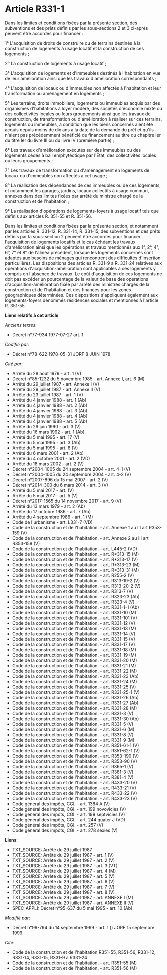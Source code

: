 # Article R331-1

Dans les limites et conditions fixées par la présente section, des subventions et des prêts définis par les sous-sections 2
et 3 ci-après peuvent être accordés pour financer :

1° L'acquisition de droits de construire ou de terrains destinés à la construction de logements à usage locatif et la
construction de ces logements ;

2° La construction de logements à usage locatif ;

3° L'acquisition de logements et d'immeubles destinés à l'habitation en vue de leur amélioration ainsi que les travaux
d'amélioration correspondants ;

4° L'acquisition de locaux ou d'immeubles non affectés à l'habitation et leur transformation ou aménagement en logements ;

5° Les terrains, droits immobiliers, logements ou immeubles acquis par des organismes d'habitations à loyer modéré, des
sociétés d'économie mixte ou des collectivités locales ou leurs groupements ainsi que les travaux de construction, de
transformation ou d'amélioration à réaliser sur ces terrains, logements ou immeubles, à condition que les biens concernés
aient été acquis depuis moins de dix ans à la date de la demande du prêt et qu'ils n'aient pas précédemment bénéficié de
financement au titre du chapitre Ier du titre Ier du livre III ou du livre IV (première partie) ;

6° Les travaux d'amélioration exécutés sur des immeubles ou des logements cédés à bail emphytéotique par l'Etat, des
collectivités locales ou leurs groupements ;

7° Les travaux de transformation ou d'aménagement en logements de locaux ou d'immeubles non affectés à cet usage ;

8° La réalisation des dépendances de ces immeubles ou de ces logements, et notamment les garages, jardins, locaux collectifs
à usage commun, annexes dans des limites fixées par arrêté du ministre chargé de la construction et de l'habitation ;

9° La réalisation d'opérations de logements-foyers à usage locatif tels que définis aux articles R. 351-55 et R. 351-56.

Dans les limites et conditions fixées par la présente section, et notamment par les articles R. 331-12, R. 331-14, R. 331-15,
des subventions et des prêts définis par la sous-section 2 peuvent être accordés pour financer l'acquisition de logements
locatifs et le cas échéant les travaux d'amélioration ainsi que les opérations et travaux mentionnés aux 1°, 2°, 4°, 6°, 7°
et 8° de l'alinéa précédent, lorsque les logements concernés sont adaptés aux besoins de ménages qui rencontrent des
difficultés d'insertion particulières. Les dispositions des articles R. 331-9 à R. 331-24 relatives aux opérations
d'acquisition-amélioration sont applicables à ces logements y compris en l'absence de travaux. Le coût d'acquisition de ces
logements ne doit pas excéder un pourcentage de la valeur de base des opérations d'acquisition-amélioration fixée par arrêté
des ministres chargés de la construction et de l'habitation et des finances pour les zones géographiques déterminées. Ces
dispositions s'appliquent également aux logements-foyers dénommés résidences sociales et mentionnés à l'article R. 351-55.

**Liens relatifs à cet article**

_Anciens textes_:

  - Décret n°77-934 1977-07-27 art. 1

_Codifié par_:

  - Décret n°78-622 1978-05-31 JORF 8 JUIN 1978

_Cité par_:

  - Arrêté du 28 août 1979 - art. 1 (V)
  - Décret n°85-1232 du 5 novembre 1985 - art. Annexe I, art. 6 (M)
  - Arrêté du 29 juillet 1987 - art. Annexe I (V)
  - Arrêté du 29 juillet 1987 - art. Annexe II (V)
  - Arrêté du 23 juillet 1987 - art. 1 (V)
  - Arrêté du 4 janvier 1988 - art. 1 (Ab)
  - Arrêté du 4 janvier 1988 - art. 2 (Ab)
  - Arrêté du 4 janvier 1988 - art. 3 (Ab)
  - Arrêté du 4 janvier 1988 - art. 4 (Ab)
  - Arrêté du 4 janvier 1988 - art. 5 (Ab)
  - Arrêté du 29 juin 1990 - art. 3 (V)
  - Arrêté du 16 mars 1992 - art. 1 (Ab)
  - Arrêté du 5 mai 1995 - art. 17 (V)
  - Arrêté du 5 mai 1995 - art. 3 (Ab)
  - Arrêté du 5 mai 1995 - art. 8 (V)
  - Arrêté du 6 mars 2001 - art. 2 (Ab)
  - Arrêté du 4 octobre 2001 - art. 2 (VD)
  - Arrêté du 18 mars 2002 - art. 2 (V)
  - Décret n°2004-1005 du 24 septembre 2004 - art. 4-1 (V)
  - Décret n°2004-1005 du 24 septembre 2004 - art. 4-2 (V)
  - Décret n°2007-896 du 15 mai 2007 - art. 2 (V)
  - Décret n°2014-300 du 6 mars 2014 - art. 3 (V)
  - Arrêté du 5 mai 2017 - art. (V)
  - Arrêté du 5 mai 2017 - art. 5 (V)
  - Décret n°2017-1565 du 14 novembre 2017 - art. 9 (V)
  - Arrêté du 13 mars 1979 - art. 2 (Ab)
  - Arrêté du 17 octobre 1986 - art. 7 (Ab)
  - Arrêté du 4 septembre 1986 - art. 1 (M)
  - Code de l'urbanisme - art. L331-7 (VD)
  - Code de la construction et de l'habitation. - art. Annexe 1 au III art R353-159 (V)
  - Code de la construction et de l'habitation. - art. Annexe 2 au III art R353-159 (V)
  - Code de la construction et de l'habitation. - art. L445-2 (VD)
  - Code de la construction et de l'habitation. - art. R*313-15 (M)
  - Code de la construction et de l'habitation. - art. R*313-17 (V)
  - Code de la construction et de l'habitation. - art. R*313-23 (M)
  - Code de la construction et de l'habitation. - art. R*313-31 (M)
  - Code de la construction et de l'habitation. - art. R255-2 (V)
  - Code de la construction et de l'habitation. - art. R313-19-2 (V)
  - Code de la construction et de l'habitation. - art. R313-20-2 (V)
  - Code de la construction et de l'habitation. - art. R313-7 (V)
  - Code de la construction et de l'habitation. - art. R323-23 (Ab)
  - Code de la construction et de l'habitation. - art. R323-4 (V)
  - Code de la construction et de l'habitation. - art. R331-1-1 (Ab)
  - Code de la construction et de l'habitation. - art. R331-10 (M)
  - Code de la construction et de l'habitation. - art. R331-101 (V)
  - Code de la construction et de l'habitation. - art. R331-12 (V)
  - Code de la construction et de l'habitation. - art. R331-13 (M)
  - Code de la construction et de l'habitation. - art. R331-14 (V)
  - Code de la construction et de l'habitation. - art. R331-15 (V)
  - Code de la construction et de l'habitation. - art. R331-17 (V)
  - Code de la construction et de l'habitation. - art. R331-18 (M)
  - Code de la construction et de l'habitation. - art. R331-19 (M)
  - Code de la construction et de l'habitation. - art. R331-20 (M)
  - Code de la construction et de l'habitation. - art. R331-21 (M)
  - Code de la construction et de l'habitation. - art. R331-22 (M)
  - Code de la construction et de l'habitation. - art. R331-23 (Ab)
  - Code de la construction et de l'habitation. - art. R331-24 (M)
  - Code de la construction et de l'habitation. - art. R331-25 (V)
  - Code de la construction et de l'habitation. - art. R331-25-1 (V)
  - Code de la construction et de l'habitation. - art. R331-26 (Ab)
  - Code de la construction et de l'habitation. - art. R331-27 (Ab)
  - Code de la construction et de l'habitation. - art. R331-28 (M)
  - Code de la construction et de l'habitation. - art. R331-3 (V)
  - Code de la construction et de l'habitation. - art. R331-30 (Ab)
  - Code de la construction et de l'habitation. - art. R331-5 (V)
  - Code de la construction et de l'habitation. - art. R331-6 (M)
  - Code de la construction et de l'habitation. - art. R331-8 (V)
  - Code de la construction et de l'habitation. - art. R331-9 (M)
  - Code de la construction et de l'habitation. - art. R351-61-1 (V)
  - Code de la construction et de l'habitation. - art. R351-62-1 (V)
  - Code de la construction et de l'habitation. - art. R353-190 (V)
  - Code de la construction et de l'habitation. - art. R353-90 (V)
  - Code de la construction et de l'habitation. - art. R365-1 (V)
  - Code de la construction et de l'habitation. - art. R381-3 (V)
  - Code de la construction et de l'habitation. - art. R381-4 (V)
  - Code de la construction et de l'habitation. - art. R433-20 (V)
  - Code de la construction et de l'habitation. - art. R433-21 (V)
  - Code de la construction et de l'habitation. - art. R433-22 (V)
  - Code de la construction et de l'habitation. - art. R433-23 (V)
  - Code général des impôts, CGI. - art. 1384 A (V)
  - Code général des impôts, CGI. - art. 199 novovicies (V)
  - Code général des impôts, CGI. - art. 199 septvicies (V)
  - Code général des impôts, CGI. - art. 244 quater J (VD)
  - Code général des impôts, CGI. - art. 257 (V)
  - Code général des impôts, CGI. - art. 278 sexies (V)

**Liens**:

  - TXT_SOURCE: Arrêté du 29 juillet 1987
  - TXT_SOURCE: Arrêté du 29 juillet 1987 - art. 1 (V)
  - TXT_SOURCE: Arrêté du 29 juillet 1987 - art. 2 (V)
  - TXT_SOURCE: Arrêté du 29 juillet 1987 - art. 3 (VT)
  - TXT_SOURCE: Arrêté du 29 juillet 1987 - art. 4 (M)
  - TXT_SOURCE: Arrêté du 29 juillet 1987 - art. 5 (V)
  - TXT_SOURCE: Arrêté du 29 juillet 1987 - art. 6 (V)
  - TXT_SOURCE: Arrêté du 29 juillet 1987 - art. 7 (V)
  - TXT_SOURCE: Arrêté du 29 juillet 1987 - art. 8 (V)
  - TXT_SOURCE: Arrêté du 29 juillet 1987 - art. ANNEXE I (M)
  - TXT_SOURCE: Arrêté du 29 juillet 1987 - art. ANNEXE II (V)
  - SPEC_APPLI: Décret n°95-637 du 5 mai 1995 - art. 10 (Ab)

_Modifié par_:

  - Décret n°99-794 du 14 septembre 1999 - art. 1 () JORF 15 septembre 1999

_Cite_:

  - Code de la construction et de l'habitation R351-55, R351-56, R331-12, R331-14, R331-15, R331-9 à R331-24
  - Code de la construction et de l'habitation. - art. R351-55 (M)
  - Code de la construction et de l'habitation. - art. R351-56 (M)
